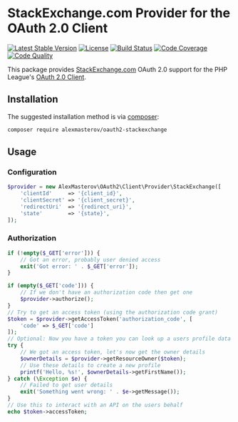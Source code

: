 # StackExchange.com Provider for the OAuth 2.0 Client

[![Latest Stable Version](https://poser.pugx.org/alexmasterov/oauth2-stackexchange/v/stable)](https://packagist.org/packages/alexmasterov/oauth2-stackexchange)
[![License](https://img.shields.io/packagist/l/alexmasterov/oauth2-stackexchange.svg)](https://github.com/AlexMasterov/oauth2-stackexchange/blob/master/LICENSE)
[![Build Status](https://travis-ci.org/AlexMasterov/oauth2-stackexchange.svg)](https://travis-ci.org/AlexMasterov/oauth2-stackexchange)
[![Code Coverage](https://scrutinizer-ci.com/g/AlexMasterov/oauth2-stackexchange/badges/coverage.png?b=master)](https://scrutinizer-ci.com/g/AlexMasterov/oauth2-stackexchange/?branch=master)
[![Code Quality](https://scrutinizer-ci.com/g/AlexMasterov/oauth2-stackexchange/badges/quality-score.png?b=master)](https://scrutinizer-ci.com/g/AlexMasterov/oauth2-stackexchange/?branch=master)

This package provides [StackExchange.com](https://stackexchange.com) OAuth 2.0 support for the PHP League's [OAuth 2.0 Client](https://github.com/thephpleague/oauth2-client).

## Installation

The suggested installation method is via [composer](https://getcomposer.org/):

```sh
composer require alexmasterov/oauth2-stackexchange
```

## Usage

### Configuration
```php
$provider = new AlexMasterov\OAuth2\Client\Provider\StackExchange([
    'clientId'     => '{client_id}',
    'clientSecret' => '{client_secret}',
    'redirectUri'  => '{redirect_uri}',
    'state'        => '{state}',
]);
```

### Authorization
```php
if (!empty($_GET['error'])) {
    // Got an error, probably user denied access
    exit('Got error: ' . $_GET['error']);
}

if (empty($_GET['code'])) {
    // If we don't have an authorization code then get one
    $provider->authorize();
}
// Try to get an access token (using the authorization code grant)
$token = $provider->getAccessToken('authorization_code', [
    'code' => $_GET['code']
]);
// Optional: Now you have a token you can look up a users profile data
try {
    // We got an access token, let's now get the owner details
    $ownerDetails = $provider->getResourceOwner($token);
    // Use these details to create a new profile
    printf('Hello, %s!', $ownerDetails->getFirstName());
} catch (\Exception $e) {
    // Failed to get user details
    exit('Something went wrong: ' . $e->getMessage());
}
// Use this to interact with an API on the users behalf
echo $token->accessToken;
```
